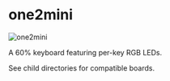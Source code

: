 # one2mini

![one2mini](http://www.duckychannel.com.tw/page-en/One_2_Mini_RGB/images/One2_Mini_01_02.jpg)

A 60% keyboard featuring per-key RGB LEDs.

See child directories for compatible boards.
